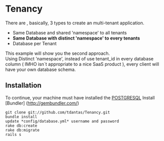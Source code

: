 # Tenancy

There are , basically, 3 types to create an multi-tenant application.  

  * Same Database and shared 'namespace' to all tenants   
  * **Same Database with distinct 'namespace' to every tenants**        
  * Database per Tenant   

This example will show you the second approach.   
Using Distinct 'namespace', instead of use tenant_id in every database column ( IMHO isn´t appropriate to a nice SaaS product ), every client will have your own database schema.   
   

## Installation  

To continue, your machine must have installed the [POSTGRESQL](http://www.postgresql.org/)
Install [Bundler] (http://gembundler.com/)   

```
git clone git://github.com/tdantas/Tenancy.git   
bundle install   
update *config/database.yml* username and password   
rake db:create   
rake db:migrate   
rails s   
```

